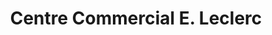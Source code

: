 ---
title: "Centre Commercial E. Leclerc"
url: /outreau/centre-commercial-e-leclerc/
shop: Supermarkt
---